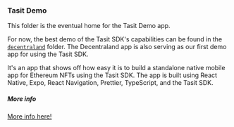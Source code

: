 ### Tasit Demo

This folder is the eventual home for the Tasit Demo app.

For now, the best demo of the Tasit SDK's capabilities can be found in the [`decentraland`](../decentraland) folder. The Decentraland app is also serving as our first demo app for using the Tasit SDK.

It's an app that shows off how easy it is to build a standalone native mobile app for Ethereum NFTs using the Tasit SDK. The app is built using React Native, Expo, React Navigation, Prettier, TypeScript, and the Tasit SDK.

##### More info

[More info here!](https://github.com/tasitlabs/tasit)
